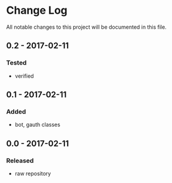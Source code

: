 # Change Log
All notable changes to this project will be documented in this file.

## 0.2 - 2017-02-11

### Tested
- verified

## 0.1 - 2017-02-11

### Added
- bot, gauth classes

## 0.0 - 2017-02-11

### Released
- raw repository
